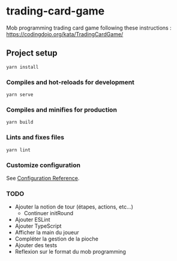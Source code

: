 # trading-card-game

Mob programming trading card game following these instructions : https://codingdojo.org/kata/TradingCardGame/

## Project setup
```
yarn install
```

### Compiles and hot-reloads for development
```
yarn serve
```

### Compiles and minifies for production
```
yarn build
```

### Lints and fixes files
```
yarn lint
```

### Customize configuration
See [Configuration Reference](https://cli.vuejs.org/config/).


### TODO
- Ajouter la notion de tour (étapes, actions, etc...)
    - Continuer initRound
- Ajouter ESLint
- Ajouter TypeScript
- Afficher la main du joueur
- Compléter la gestion de la pioche
- Ajouter des tests
- Reflexion sur le format du mob programming